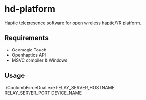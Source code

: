# hd-platform
Haptic telepresence software for open wireless haptic/VR platform.

## Requirements
- Geomagic Touch
- Openhaptics API
- MSVC compiler & Windows

## Usage
./CoulombForceDual.exe RELAY_SERVER_HOSTNAME RELAY_SERVER_PORT DEVICE_NAME
